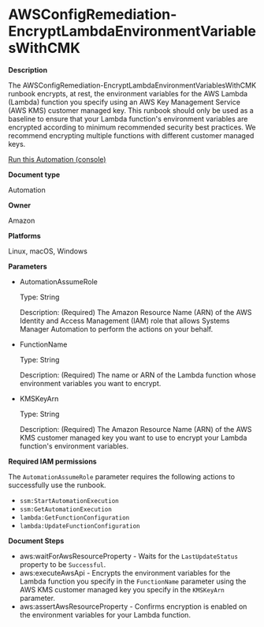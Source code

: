 # AWSConfigRemediation\-EncryptLambdaEnvironmentVariablesWithCMK<a name="automation-aws-encrypt-lambda-variables"></a>

**Description**

The AWSConfigRemediation\-EncryptLambdaEnvironmentVariablesWithCMK runbook encrypts, at rest, the environment variables for the AWS Lambda \(Lambda\) function you specify using an AWS Key Management Service \(AWS KMS\) customer managed key\. This runbook should only be used as a baseline to ensure that your Lambda function's environment variables are encrypted according to minimum recommended security best practices\. We recommend encrypting multiple functions with different customer managed keys\.

[Run this Automation \(console\)](https://console.aws.amazon.com/systems-manager/automation/execute/AWSConfigRemediation-EncryptLambdaEnvironmentVariablesWithCMK)

**Document type**

Automation

**Owner**

Amazon

**Platforms**

Linux, macOS, Windows

**Parameters**
+ AutomationAssumeRole

  Type: String

  Description: \(Required\) The Amazon Resource Name \(ARN\) of the AWS Identity and Access Management \(IAM\) role that allows Systems Manager Automation to perform the actions on your behalf\.
+ FunctionName

  Type: String

  Description: \(Required\) The name or ARN of the Lambda function whose environment variables you want to encrypt\.
+ KMSKeyArn

  Type: String

  Description: \(Required\) The Amazon Resource Name \(ARN\) of the AWS KMS customer managed key you want to use to encrypt your Lambda function's environment variables\.

**Required IAM permissions**

The `AutomationAssumeRole` parameter requires the following actions to successfully use the runbook\.
+ `ssm:StartAutomationExecution`
+ `ssm:GetAutomationExecution`
+ `lambda:GetFunctionConfiguration `
+ `lambda:UpdateFunctionConfiguration`

**Document Steps**
+ aws:waitForAwsResourceProperty \- Waits for the `LastUpdateStatus` property to be `Successful`\.
+ aws:executeAwsApi \- Encrypts the environment variables for the Lambda function you specify in the `FunctionName` parameter using the AWS KMS customer managed key you specify in the `KMSKeyArn` parameter\.
+ aws:assertAwsResourceProperty \- Confirms encryption is enabled on the environment variables for your Lambda function\.